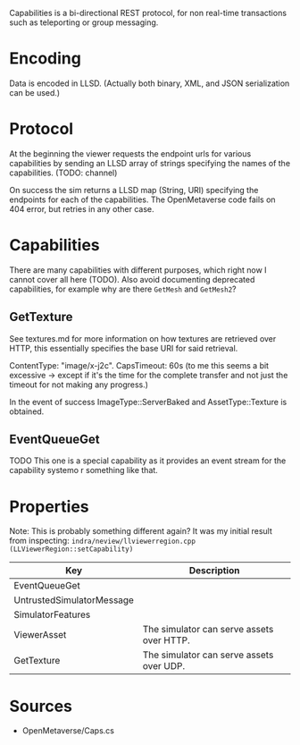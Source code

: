 Capabilities is a bi-directional REST protocol, for non real-time transactions such as teleporting or group messaging.

# Encoding
Data is encoded in LLSD. (Actually both binary, XML, and JSON serialization can be used.)

# Protocol
At the beginning the viewer requests the endpoint urls for various capabilities by sending an LLSD array of strings specifying the names of the capabilities. (TODO: channel)

On success the sim returns a LLSD map (String, URI) specifying the endpoints for each of the capabilities. The OpenMetaverse code fails on 404 error, but retries in any other case.

# Capabilities
There are many capabilities with different purposes, which right now I cannot cover all here (TODO). Also avoid documenting deprecated capabilities, for example why are there `GetMesh` and `GetMesh2`?

## GetTexture
See textures.md for more information on how textures are retrieved over HTTP, this essentially specifies the base URI for said retrieval.

ContentType: "image/x-j2c".
CapsTimeout: 60s (to me this seems a bit excessive → except if it's the time for the complete transfer and not just the timeout for not making any progress.)

In the event of success ImageType::ServerBaked and AssetType::Texture is obtained.

## EventQueueGet
TODO
This one is a special capability as it provides an event stream for the capability systemo r something like that.

# Properties

Note: This is probably something different again?
It was my initial result from inspecting:
`indra/neview/llviewerregion.cpp (LLViewerRegion::setCapability)`

| Key                       | Description |
| ------------------------- | ----------- |
| EventQueueGet             | |
| UntrustedSimulatorMessage | |
| SimulatorFeatures         | |
| ViewerAsset               | The simulator can serve assets over HTTP. |
| GetTexture                | The simulator can serve assets over UDP.  |

# Sources
- OpenMetaverse/Caps.cs
